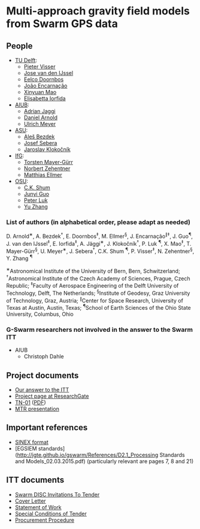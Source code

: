 # Multi-approach gravity field models from Swarm GPS data

## People

- [TU Delft](http://www.lr.tudelft.nl/en/organisation/departments/space-engineering/astrodynamics-and-space-missions/people/):
  - [Pieter Visser](https://www.tudelft.nl/en/staff/p.n.a.m.visser/)
  - [Jose van den IJssel](https://www.tudelft.nl/en/staff/j.a.a.vandenijssel/)
  - [Eelco Doornbos](https://www.tudelft.nl/en/staff/e.n.doornbos/)
  - [João Encarnação](https://directory.utexas.edu/index.php?q=encarnacao&scope=all&i=2)
  - [Xinyuan Mao](https://www.tudelft.nl/en/staff/x.mao/)
  - [Elisabetta Iorfida](https://www.tudelft.nl/staff/e.iorfida/)
- [AIUB](http://www.aiub.unibe.ch/about_us/team/index_eng.html):
  - [Adrian Jaggi](http://www.aiub.unibe.ch/ueber_uns/personen/prof_dr_jaeggi_adrian/index_ger.html)
  - [Daniel Arnold](http://www.aiub.unibe.ch/ueber_uns/personen/dr_arnold_daniel/index_ger.html)
  - [Ulrich Meyer](http://www.aiub.unibe.ch/ueber_uns/personen/dr_meyer_ulrich/index_ger.html)
- [ASU](http://galaxy.asu.cas.cz/planets/index.php?page=people):
  - [Aleš Bezdek](http://www1.asu.cas.cz/person/bezdek.html)
  - [Josef Sebera](https://scholar.google.cz/citations?user=uCceqE8AAAAJ)
  - [Jaroslav Klokočník](http://www1.asu.cas.cz/person/klokocnik.html)
- [IfG](https://www.tugraz.at/institute/ifg/institute/team/):
  - [Torsten Mayer-Gürr](https://online.tugraz.at/tug_online/visitenkarte.show_vcard?pPersonenGruppe=3&pPersonenId=ADD0610FA1295423)
  - [Norbert Zehentner](https://online.tugraz.at/tug_online/visitenkarte.show_vcard?pPersonenGruppe=3&pPersonenId=F57785AFEDC61EF9)
  - [Matthias Ellmer](https://online.tugraz.at/tug_online/visitenkarte.show_vcard?pPersonenGruppe=3&pPersonenId=4FA7CD7854879AF5)
- [OSU](https://earthsciences.osu.edu/directory):
  - [C.K. Shum](https://earthsciences.osu.edu/people/shum.3)
  - [Junyi Guo](https://earthsciences.osu.edu/people/guo.81)
  - [Peter Luk](https://earthsciences.osu.edu/people/luk.8)
  - [Yu Zhang](https://earthsciences.osu.edu/people/zhang.6345)


### List of authors (in alphabetical order, please adapt as needed)

D. Arnold<sup>&lowast;</sup>,
A. Bezdek<sup>&dagger;</sup>,
E. Doornbos<sup>&Dagger;</sup>,
M. Ellmer<sup>&sect;</sup>,
J. Encarnação<sup>&#8741;&Dagger;</sup>,
J. Guo<sup>&para;</sup>,
J. van den IJssel<sup>&Dagger;</sup>,
E. Iorfida<sup>&Dagger;</sup>,
A. Jäggi<sup>&lowast;</sup>,
J. Klokočník<sup>&dagger;</sup>,
P. Luk <sup>&para;</sup>,
X. Mao<sup>&Dagger;</sup>,
T. Mayer-Gürr<sup>&sect;</sup>,
U. Meyer<sup>&lowast;</sup>,
J. Sebera<sup>&dagger;</sup>,
C.K. Shum <sup>&para;</sup>,
P. Visser<sup>&Dagger;</sup>,
N. Zehentner<sup>&sect;</sup>,
Y. Zhang <sup>&para;</sup>
           
<sup>&lowast;</sup>Astronomical Institute of the University of Bern, Bern, Schwitzerland;
<sup>&dagger;</sup>Astronomical Institute of the Czech Academy of Sciences, Prague, Czech Republic;
<sup>&Dagger;</sup>Faculty of Aerospace Engineering of the Delft University of Technology, Delft, The Netherlands;
<sup>&sect;</sup>Institute of Geodesy, Graz University of Technology, Graz, Austria;
<sup>&#8741;</sup>Center for Space Research, University of Texas at Austin, Austin, Texas;
<sup>&para;</sup>School of Earth Sciences of the Ohio State University, Columbus, Ohio

### G-Swarm researchers not involved in the answer to the Swarm ITT

- AIUB
  - Christoph Dahle


## Project documents

- [Our answer to the ITT](http://jgte.github.io/gswarm/swarmITT_html.html)
- [Project page at ResearchGate](https://www.researchgate.net/project/Multi-approach-gravity-field-models-from-Swarm-GPS-data)
- [TN-01](http://jgte.github.io/gswarm/TN-01/TN-01_html.html) ([PDF](http://jgte.github.io/gswarm/TN-01/TN-01.pdf))
- [MTR presentation](http://jgte.github.io/gswarm/SW_HO_TUD_GS_0001_WP200-complete.pptx)

## Important references

- [SINEX format](http://jgte.github.io/gswarm/SINEX/)
- [EGSIEM standards](http://jgte.github.io/gswarm/References/D2.1_Processing Standards and Models_02.03.2015.pdf) (particularly relevant are pages 7, 8 and 21)

## ITT documents

- [Swarm DISC Invitations To Tender](http://www.space.dtu.dk/english/research/projects/project-descriptions/swarm/swarm_disc_itts)
- [Cover Letter](http://www.space.dtu.dk/english/-/media/Institutter/Space/forskning/projekter/swarm/SwarmDISC/SD-ITT-1_1/SW-CL-DTU-GS-111_Cover_letter_ITT_1_1_rev2.ashx?la=da)
- [Statement of Work](http://www.space.dtu.dk/english/-/media/Institutter/Space/forskning/projekter/swarm/SwarmDISC/SD-ITT-1_1/SW-SW-DTU-GS-111_ITT1-1_SoW.ashx?la=da)
- [Special Conditions of Tender](http://www.space.dtu.dk/english/-/media/Institutter/Space/forskning/projekter/swarm/SwarmDISC/SD-ITT-1_1/SW-TC-DTU-GS-111_ITT1-1_Special_Conditions_of_Tender.ashx?la=da)
- [Procurement Procedure](http://www.space.dtu.dk/english/-/media/Institutter/Space/forskning/projekter/swarm/SwarmDISC/SW-RS-DTU-GS-003_1B_Procurement_Procedure.ashx?la=da)



